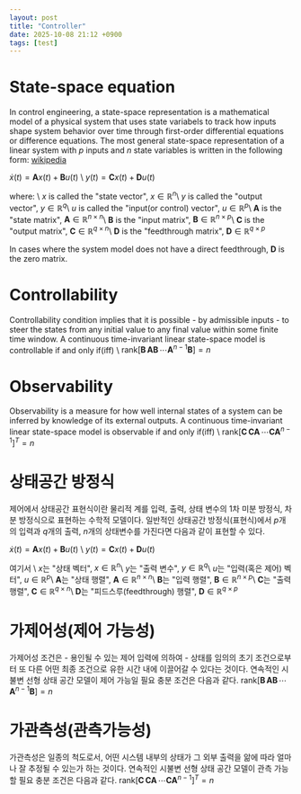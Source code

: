 ```yaml
---
layout: post
title: "Controller"
date: 2025-10-08 21:12 +0900
tags: [test]
---
```

State-space equation
===
In control engineering, a state-space representation is a mathematical model of a physical system that uses state variabels to track how inputs shape system behavior over time through first-order differential equations or difference equations. The most general state-space representation of a linear system with $p$ inputs and $n$ state variables is written in the following form: [wikipedia](https://en.wikipedia.org/wiki/State-space_representation) 

$\dot{x}(t) = \mathbf{A}x(t) + \mathbf{B}u(t)$ \\
$y(t) = \mathbf{C}x(t) + \mathbf{D}u(t)$

where: \\
$x$ is called the "state vector", $x \in \mathbb{R}^{n}$\\
$y$ is called the "output vector", $y \in \mathbb{R}^{q}$\\
$u$ is called the "input(or control) vector", $u \in \mathbb{R}^{p}$\\
$\mathbf{A}$ is the "state matrix", $\mathbf{A} \in \mathbb{R}^{n \times n}$\\
$\mathbf{B}$ is the "input matrix", $\mathbf{B} \in \mathbb{R}^{n \times p}$\\
$\mathbf{C}$ is the "output matrix", $\mathbf{C} \in \mathbb{R}^{q \times n}$\\
$\mathbf{D}$ is the "feedthrough matrix", $\mathbf{D} \in \mathbb{R}^{q \times p}$

In cases where the system model does not have a direct feedthrough, $\mathbf{D}$ is the zero matrix.

Controllability
===
Controllability condition implies that it is possible - by admissible inputs - to steer the states from any initial value to any final value within some finite time window. A continuous time-invariant linear state-space model is controllable if and only if(iff) \\
$\mathsf{rank} [\mathbf{B} \, \mathbf{AB} \, \cdots \mathbf{A}^{n-1}\mathbf{B}] = n$

Observability
===
Observability is a measure for how well internal states of a system can be inferred by knowledge of its external outputs. A continuous time-invariant linear state-space model is observable if and only if(iff) \\
$\mathsf{rank} [\mathbf{C} \, \mathbf{CA} \, \cdots \mathbf{CA}^{n-1}]^{T} = n$

상태공간 방정식
===
제어에서 상태공간 표현식이란 물리적 계를 입력, 출력, 상태 변수의 1차 미분 방정식, 차분 방정식으로 표현하는 수학적 모델이다. 일반적인 상태공간 방정식(표현식)에서 $p$개의 입력과 $q$개의 출력, $n$개의 상태변수를 가진다면 다음과 같이 표현할 수 있다.

$\dot{x}(t) = \mathbf{A}x(t) + \mathbf{B}u(t)$ \\
$y(t) = \mathbf{C}x(t) + \mathbf{D}u(t)$

여기서 \\
$x$는 "상태 벡터", $x \in \mathbb{R}^{n}$\\
$y$는 "출력 변수", $y \in \mathbb{R}^{q}$\\
$u$는 "입력(혹은 제어) 벡터", $u \in \mathbb{R}^{p}$\\
$\mathbf{A}$는 "상태 행렬", $\mathbf{A} \in \mathbb{R}^{n \times n}$\\
$\mathbf{B}$는 "입력 행렬", $\mathbf{B} \in \mathbb{R}^{n \times p}$\\
$\mathbf{C}$는 "출력 행렬", $\mathbf{C} \in \mathbb{R}^{q \times n}$\\
$\mathbf{D}$는 "피드스루(feedthrough) 행렬", $\mathbf{D} \in \mathbb{R}^{q \times p}$

가제어성(제어 가능성)
===
가제어성 조건은 - 용인될 수 있는 제어 입력에 의하여 - 상태를 임의의 초기 조건으로부터 또 다른 어떤 최종 조건으로 유한 시간 내에 이끌어갈 수 있다는 것이다. 연속적인 시불변 선형 상태 공간 모델이 제어 가능일 필요 충분 조건은 다음과 같다.
$\mathsf{rank} [\mathbf{B} \, \mathbf{AB} \, \cdots \mathbf{A}^{n-1}\mathbf{B}] = n$

가관측성(관측가능성)
===
가관측성은 일종의 척도로서, 어떤 시스템 내부의 상태가 그 외부 출력을 앎에 따라 얼마나 잘 추정될 수 있는가 하는 것이다. 연속적인 시불변 선형 상태 공간 모델이 관측 가능할 필요 충분 조건은 다음과 같다.
$\mathsf{rank} [\mathbf{C} \, \mathbf{CA} \, \cdots \mathbf{CA}^{n-1}]^{T} = n$